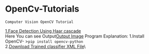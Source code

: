 # OpenCv-Tutorials
`Computer Vision OpenCV Tutorial`

[1.Face Detection Using Haar cascade](https://github.com/AasaiAlangaram/OpenCv-Tutorials/blob/master/Face%20detection/Face%20Detection%20using%20Haar%20Cascade%20OpenCv.py)\
Here You can see Output[Output Image](https://github.com/AasaiAlangaram/OpenCv-Tutorials/blob/master/Images/Face%20Detection%20Haar%20Cascade.PNG)
Program Explanation:
1.Install OpenCV- >`pip install opencv-python`\
2.[Download Trained classifier XML File]( https://raw.githubusercontent.com/opencv/opencv/master/data/haarcascades/haarcascade_frontalface_default.xml)\
